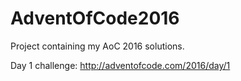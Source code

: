 # AdventOfCode2016
Project containing my AoC 2016 solutions. 

Day 1 challenge: http://adventofcode.com/2016/day/1 
